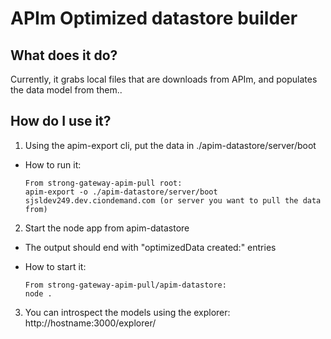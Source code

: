# APIm Optimized datastore builder

## What does it do?
Currently, it grabs local files that are downloads from APIm, and populates the data model from them..

## How do I use it?

1. Using the apim-export cli, put the data in ./apim-datastore/server/boot
  - How to run it:
  
    ```
    From strong-gateway-apim-pull root:
    apim-export -o ./apim-datastore/server/boot sjsldev249.dev.ciondemand.com (or server you want to pull the data from)
    ```
2. Start the node app from apim-datastore
  - The output should end with "optimizedData created:" entries
  - How to start it:
  
    ```
    From strong-gateway-apim-pull/apim-datastore:
    node .
    ```
3. You can introspect the models using the explorer: http://hostname:3000/explorer/
